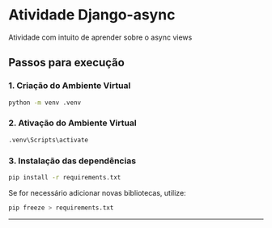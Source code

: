 # Atividade Django-async

Atividade com intuito de aprender sobre o async views

## Passos para execução

### 1. Criação do Ambiente Virtual

```bash
python -m venv .venv
```

### 2. Ativação do Ambiente Virtual

```bash
.venv\Scripts\activate
```

### 3. Instalação das dependências

```bash
pip install -r requirements.txt
```

Se for necessário adicionar novas bibliotecas, utilize:

```bash
pip freeze > requirements.txt
```

---

